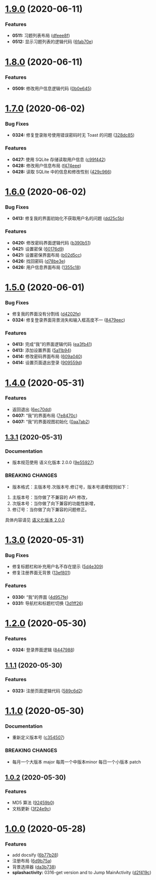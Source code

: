 # [1.9.0](https://github.com/moreant/gdmec-bxg/compare/v1.8.0...v1.9.0) (2020-06-11)


### Features

* **0511:** 习题列表布局 ([dfeee8f](https://github.com/moreant/gdmec-bxg/commit/dfeee8fab6522f144c1816f0b9c61cbb02077379))
* **0512:** 显示习题列表的逻辑代码 ([6fab70e](https://github.com/moreant/gdmec-bxg/commit/6fab70ee15f661d2ee5b4c1da0a16dde64b9994f))



# [1.8.0](https://github.com/moreant/gdmec-bxg/compare/v1.7.0...v1.8.0) (2020-06-11)


### Features

* **0509:** 修改用户信息逻辑代码 ([0b0e645](https://github.com/moreant/gdmec-bxg/commit/0b0e6453eeeb562c7f3bb6651c3437a7e1e1a5f1))



# [1.7.0](https://github.com/moreant/gdmec-bxg/compare/v1.6.0...v1.7.0) (2020-06-02)


### Bug Fixes

* **0324:** 修复登录账号使用错误密码时无 Toast 的问题 ([328dc85](https://github.com/moreant/gdmec-bxg/commit/328dc85be5e58f63033770c7802d632d26a9419a))


### Features

* **0427:** 使用 SQLite 存储读取用户信息 ([c99f442](https://github.com/moreant/gdmec-bxg/commit/c99f4427b56e0dbdc50db9a87d7c4e1d8bc20f49))
* **0428:** 修改用户信息布局 ([f474eee](https://github.com/moreant/gdmec-bxg/commit/f474eeec19cbf88a4afe2955be75fb732c6a94eb))
* **0428:** 读取 SQLite 中的信息和修改性别 ([429c966](https://github.com/moreant/gdmec-bxg/commit/429c966fd8471b106c779f53a0e940fb7695e89a))



# [1.6.0](https://github.com/moreant/gdmec-bxg/compare/v1.5.0...v1.6.0) (2020-06-02)


### Bug Fixes

* **0413:** 修复我的界面初始化不获取用户名的问题 ([dd25c5b](https://github.com/moreant/gdmec-bxg/commit/dd25c5bf74a81a42707ea4200b876d3a48d88c87))


### Features

* **0420:** 修改密码界面逻辑代码 ([b390b51](https://github.com/moreant/gdmec-bxg/commit/b390b51068c9588385f69d9984f8f9f5c19a21c3))
* **0421:** 设置密保 ([60176d9](https://github.com/moreant/gdmec-bxg/commit/60176d90e2329048f037367fb6a54ebb5bf374ed))
* **0421:** 设置密保界面布局 ([b02d5cc](https://github.com/moreant/gdmec-bxg/commit/b02d5cc5227773348dfe8e8f6a2621078a8fd546))
* **0426:** 找回密码 ([d78be3e](https://github.com/moreant/gdmec-bxg/commit/d78be3ec0b88e48f3931451377cdf23c5e61fbdb))
* **0426:** 用户信息界面布局 ([1355c18](https://github.com/moreant/gdmec-bxg/commit/1355c18320e7259a37b4d9ae60fb792dc5fb514e))



# [1.5.0](https://github.com/moreant/gdmec-bxg/compare/v1.4.0...v1.5.0) (2020-06-01)


### Bug Fixes

* 修复我的界面没有分割线 ([d4202fe](https://github.com/moreant/gdmec-bxg/commit/d4202fe0b9220fbad558cb32203e86d07ff39e32))
* **0324:** 修复登录界面背景消失和输入框高度不一 ([8479eec](https://github.com/moreant/gdmec-bxg/commit/8479eeca58387c7c2ef03bd04531b9e12084bf25))


### Features

* **0413:** 完成“我”的界面逻辑代码 ([ea3fb41](https://github.com/moreant/gdmec-bxg/commit/ea3fb414d6f91c3651ee857b654251613b6ca093))
* **0413:** 添加设置界面 ([5a11b94](https://github.com/moreant/gdmec-bxg/commit/5a11b94f69ce17c94acd5dcb720f2b5c3fa1ccb3))
* **0414:** 修改密码界面布局 ([609a040](https://github.com/moreant/gdmec-bxg/commit/609a0409e4e9bfce6b417e8512ab87f421e5f89d))
* **0414:** 设置页面退出登录 ([909559d](https://github.com/moreant/gdmec-bxg/commit/909559d8508713bc4c26eb1c6d215597e757c6e3))



# [1.4.0](https://github.com/moreant/gdmec-bxg/compare/v1.3.1...v1.4.0) (2020-05-31)


### Features

* 返回退出 ([6ec70dd](https://github.com/moreant/gdmec-bxg/commit/6ec70ddae3fd443fce4868b7dbd535f85fd830ab))
* **0407:** “我”的界面布局 ([7e8470c](https://github.com/moreant/gdmec-bxg/commit/7e8470cc7971de5bc0964f64beb835e82518d4d4))
* **0407:** “我”的界面视图初始化 ([0aa7ab2](https://github.com/moreant/gdmec-bxg/commit/0aa7ab2809e44daa120f53cdf7ed9baf095cf8d0))



## [1.3.1](https://github.com/moreant/gdmec-bxg/compare/v1.3.0...v1.3.1) (2020-05-31)


### Documentation

* 版本规范使用 语义化版本 2.0.0 ([9e55927](https://github.com/moreant/gdmec-bxg/commit/9e55927b724f6564e1cc6223f9fef417200c4d52))


### BREAKING CHANGES

* 版本格式：主版本号.次版本号.修订号，版本号递增规则如下：
1. 主版本号：当你做了不兼容的 API 修改，
2. 次版本号：当你做了向下兼容的功能性新增，
3. 修订号：当你做了向下兼容的问题修正。

具体内容请见 [语义化版本 2.0.0](https://semver.org/lang/zh-CN/)



# [1.3.0](https://github.com/moreant/gdmec-bxg/compare/v1.2.0...v1.3.0) (2020-05-31)


### Bug Fixes

* 修复标题栏和补充用户名不存在提示 ([5d4e309](https://github.com/moreant/gdmec-bxg/commit/5d4e30968ae7b4a21b44530b6cb8b61544da8abc))
* 修复注册界面无背景 ([13ef801](https://github.com/moreant/gdmec-bxg/commit/13ef801d0fc9942939ea824255fb429050d2823f))


### Features

* **0330:** “我”的界面 ([4d957fe](https://github.com/moreant/gdmec-bxg/commit/4d957fe723186443eeb3ab2810ff96cff181a897))
* **0331:** 导航栏和标题栏切换 ([3d1ff26](https://github.com/moreant/gdmec-bxg/commit/3d1ff26a59291813121c729ead10d81ea1647a8d))



# [1.2.0](https://github.com/moreant/gdmec-bxg/compare/v1.1.1...v1.2.0) (2020-05-30)


### Features

* **0324:** 登录界面逻辑 ([8447988](https://github.com/moreant/gdmec-bxg/commit/84479888ce10a3f032ed7a2e1e3c1af0182e9716))



## [1.1.1](https://github.com/moreant/gdmec-bxg/compare/v1.1.0...v1.1.1) (2020-05-30)


### Features

* **0323:** 注册页面逻辑代码 ([589c6d2](https://github.com/moreant/gdmec-bxg/commit/589c6d2f22595078ddee7421168322619b07c282))



# [1.1.0](https://github.com/moreant/gdmec-bxg/compare/v1.0.2...v1.1.0) (2020-05-30)


### Documentation

* 重新定义版本号 ([c354507](https://github.com/moreant/gdmec-bxg/commit/c354507377270737ad2ce8b5e7acd944e0a346c9))


### BREAKING CHANGES

* 每月一个大版本 major 每周一个中版本minor 每日一个小版本 patch



## [1.0.2](https://github.com/moreant/gdmec-bxg/compare/v1.0.0...v1.0.2) (2020-05-30)


### Features

* MD5 算法 ([92459b0](https://github.com/moreant/gdmec-bxg/commit/92459b00506d18b037f5088443d8738829405813))
* 文档更新 ([3f24e9c](https://github.com/moreant/gdmec-bxg/commit/3f24e9c8d0138b9b92310c2cb2f9402d15e9d980))



# [1.0.0](https://github.com/moreant/gdmec-bxg/compare/d2f419c27b9c0cb28fec6261d9373fb2cc048d8a...v1.0.0) (2020-05-28)


### Features

* add docsify ([6b77b28](https://github.com/moreant/gdmec-bxg/commit/6b77b28c87c0d615c28b529772c37c072ecebe89))
* 注册布局 ([6d9b75a](https://github.com/moreant/gdmec-bxg/commit/6d9b75adab3fb533858d29ac3bb9d1bf5ad706b1))
* 背景选择器 ([da3b738](https://github.com/moreant/gdmec-bxg/commit/da3b7389fd399dc60a6a5b0be317448b82611287))
* **splashactivity:** 0316-get version and to Jump MainActivity ([d2f419c](https://github.com/moreant/gdmec-bxg/commit/d2f419c27b9c0cb28fec6261d9373fb2cc048d8a))



